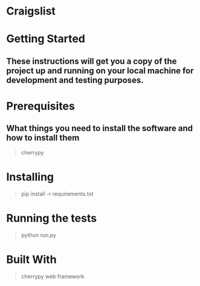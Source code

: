 # Craigslist

# Getting Started

## These instructions will get you a copy of the project up and running on your local machine for development and testing purposes.

# Prerequisites
## What things you need to install the software and how to install them

> cherrypy

# Installing

> pip install -r requirements.txt

# Running the tests

> python run.py

# Built With

> cherrypy web framework
